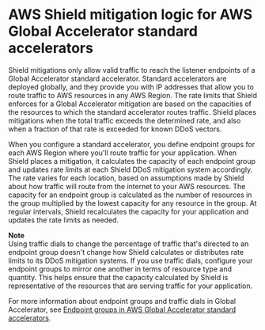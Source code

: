 # AWS Shield mitigation logic for AWS Global Accelerator standard accelerators<a name="ddos-event-mitigation-logic-gax"></a>

Shield mitigations only allow valid traffic to reach the listener endpoints of a Global Accelerator standard accelerator\. Standard accelerators are deployed globally, and they provide you with IP addresses that allow you to route traffic to AWS resources in any AWS Region\. The rate limits that Shield enforces for a Global Accelerator mitigation are based on the capacities of the resources to which the standard accelerator routes traffic\. Shield places mitigations when the total traffic exceeds the determined rate, and also when a fraction of that rate is exceeded for known DDoS vectors\. 

When you configure a standard accelerator, you define endpoint groups for each AWS Region where you'll route traffic for your application\. When Shield places a mitigation, it calculates the capacity of each endpoint group and updates rate limits at each Shield DDoS mitigation system accordingly\. The rate varies for each location, based on assumptions made by Shield about how traffic will route from the internet to your AWS resources\. The capacity for an endpoint group is calculated as the number of resources in the group multiplied by the lowest capacity for any resource in the group\. At regular intervals, Shield recalculates the capacity for your application and updates the rate limits as needed\. 

**Note**  
Using traffic dials to change the percentage of traffic that's directed to an endpoint group doesn't change how Shield calculates or distributes rate limits to its DDoS mitigation systems\. If you use traffic dials, configure your endpoint groups to mirror one another in terms of resource type and quantity\. This helps ensure that the capacity calculated by Shield is representative of the resources that are serving traffic for your application\.

For more information about endpoint groups and traffic dials in Global Accelerator, see [Endpoint groups in AWS Global Accelerator standard accelerators](https://docs.aws.amazon.com/global-accelerator/latest/dg/about-endpoint-groups.html)\.